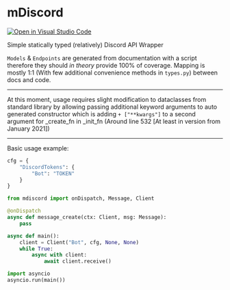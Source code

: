 # mDiscord
[![Open in Visual Studio Code](https://open.vscode.dev/badges/open-in-vscode.svg)](https://open.vscode.dev/Mmesek/mdiscord)

Simple statically typed (relatively) Discord API Wrapper

`Models` & `Endpoints` are generated from documentation with a script therefore they should *in theory* provide 100% of coverage. 
Mapping is mostly 1:1 (With few additional convenience methods in `types.py`) between docs and code.

---
At this moment, usage requires slight modification to dataclasses from standard library by allowing passing additional keyword arguments to auto generated constructor
which is adding `+ ["**kwargs"]` to a second argument for _create_fn in _init_fn (Around line 532 [At least in version from January 2021])



---

Basic usage example:
```python
cfg = {
    "DiscordTokens": {
        "Bot": "TOKEN"
    }
}

from mdiscord import onDispatch, Message, Client

@onDispatch
async def message_create(ctx: Client, msg: Message):
    pass

async def main():
    client = Client("Bot", cfg, None, None)
    while True:
        async with client:
            await client.receive()

import asyncio
asyncio.run(main())
```